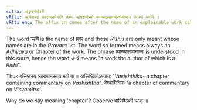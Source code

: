 ```yaml
---
sutra: अद्ध्यायेष्वेवर्षेः
vRtti: ऋषिशब्दाः प्रवरनामधेयानि तेभ्य ऋषिशब्देभ्यो भवव्याख्यानयोरर्थयोष्ठञ् प्रत्ययो भवति ॥
vRtti_eng: The affix ठञ् comes after the name of an explainable work called after a _Rishi_, in the senses of 'occurring therein' or 'a commentary thereon', when it refers to an _Adhyaya_ only.
---
```

The word ऋषि is the name of प्रवर and those _Rishis_ are only meant whose names are in the _Pravara_ list. The word so formed means always an _Adhyaya_ or Chapter of the work. The phrase व्याख्यातव्यनाम्नः is understood in this _sutra_, hence the word ऋषि means "a work the author of which is a _Rishi_".

Thus वसिष्ठस्य व्याख्यानस्तत्र भवो वा = वासिष्ठिकोऽध्यायः "_Vasishthika_- a chapter containing commentary on _Vashishtha_". वैश्वामित्रिकः 'a chapter of commentary on _Visvamitra_'.

Why do we say meaning 'chapter'? Observe वासिष्ठिकी ऋक् ॥
